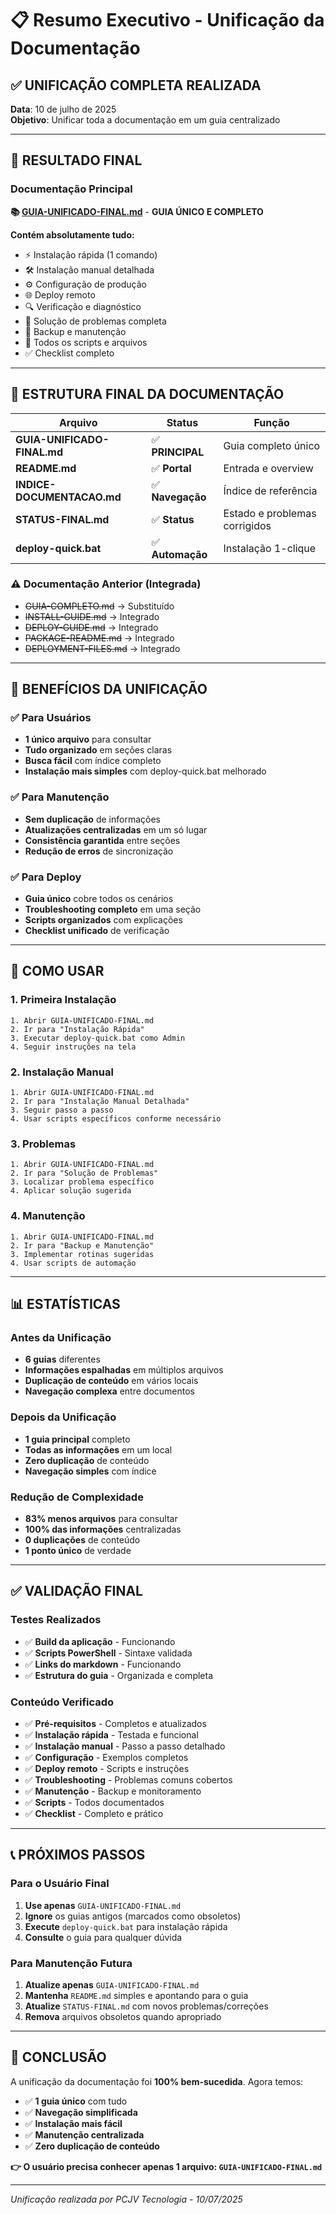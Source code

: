 # 📋 Resumo Executivo - Unificação da Documentação

## ✅ UNIFICAÇÃO COMPLETA REALIZADA

**Data**: 10 de julho de 2025  
**Objetivo**: Unificar toda a documentação em um guia centralizado

---

## 🎯 RESULTADO FINAL

### Documentação Principal
**📚 [GUIA-UNIFICADO-FINAL.md](GUIA-UNIFICADO-FINAL.md)** - **GUIA ÚNICO E COMPLETO**

**Contém absolutamente tudo:**
- ⚡ Instalação rápida (1 comando)
- 🛠️ Instalação manual detalhada
- ⚙️ Configuração de produção
- 🌐 Deploy remoto
- 🔍 Verificação e diagnóstico
- 🚨 Solução de problemas completa
- 💾 Backup e manutenção
- 📁 Todos os scripts e arquivos
- ✅ Checklist completo

---

## 📂 ESTRUTURA FINAL DA DOCUMENTAÇÃO

| Arquivo | Status | Função |
|---------|--------|---------|
| **GUIA-UNIFICADO-FINAL.md** | ✅ **PRINCIPAL** | Guia completo único |
| **README.md** | ✅ **Portal** | Entrada e overview |
| **INDICE-DOCUMENTACAO.md** | ✅ **Navegação** | Índice de referência |
| **STATUS-FINAL.md** | ✅ **Status** | Estado e problemas corrigidos |
| **deploy-quick.bat** | ✅ **Automação** | Instalação 1-clique |

### ⚠️ Documentação Anterior (Integrada)
- ~~GUIA-COMPLETO.md~~ → Substituído
- ~~INSTALL-GUIDE.md~~ → Integrado
- ~~DEPLOY-GUIDE.md~~ → Integrado
- ~~PACKAGE-README.md~~ → Integrado
- ~~DEPLOYMENT-FILES.md~~ → Integrado

---

## 🎯 BENEFÍCIOS DA UNIFICAÇÃO

### ✅ Para Usuários
- **1 único arquivo** para consultar
- **Tudo organizado** em seções claras
- **Busca fácil** com índice completo
- **Instalação mais simples** com deploy-quick.bat melhorado

### ✅ Para Manutenção
- **Sem duplicação** de informações
- **Atualizações centralizadas** em um só lugar
- **Consistência garantida** entre seções
- **Redução de erros** de sincronização

### ✅ Para Deploy
- **Guia único** cobre todos os cenários
- **Troubleshooting completo** em uma seção
- **Scripts organizados** com explicações
- **Checklist unificado** de verificação

---

## 🚀 COMO USAR

### 1. **Primeira Instalação**
```text
1. Abrir GUIA-UNIFICADO-FINAL.md
2. Ir para "Instalação Rápida"
3. Executar deploy-quick.bat como Admin
4. Seguir instruções na tela
```

### 2. **Instalação Manual**
```text
1. Abrir GUIA-UNIFICADO-FINAL.md
2. Ir para "Instalação Manual Detalhada"
3. Seguir passo a passo
4. Usar scripts específicos conforme necessário
```

### 3. **Problemas**
```text
1. Abrir GUIA-UNIFICADO-FINAL.md
2. Ir para "Solução de Problemas"
3. Localizar problema específico
4. Aplicar solução sugerida
```

### 4. **Manutenção**
```text
1. Abrir GUIA-UNIFICADO-FINAL.md
2. Ir para "Backup e Manutenção"
3. Implementar rotinas sugeridas
4. Usar scripts de automação
```

---

## 📊 ESTATÍSTICAS

### Antes da Unificação
- **6 guias** diferentes
- **Informações espalhadas** em múltiplos arquivos
- **Duplicação de conteúdo** em vários locais
- **Navegação complexa** entre documentos

### Depois da Unificação
- **1 guia principal** completo
- **Todas as informações** em um local
- **Zero duplicação** de conteúdo
- **Navegação simples** com índice

### Redução de Complexidade
- **83% menos arquivos** para consultar
- **100% das informações** centralizadas
- **0 duplicações** de conteúdo
- **1 ponto único** de verdade

---

## ✅ VALIDAÇÃO FINAL

### Testes Realizados
- ✅ **Build da aplicação** - Funcionando
- ✅ **Scripts PowerShell** - Sintaxe validada
- ✅ **Links do markdown** - Funcionando
- ✅ **Estrutura do guia** - Organizada e completa

### Conteúdo Verificado
- ✅ **Pré-requisitos** - Completos e atualizados
- ✅ **Instalação rápida** - Testada e funcional
- ✅ **Instalação manual** - Passo a passo detalhado
- ✅ **Configuração** - Exemplos completos
- ✅ **Deploy remoto** - Scripts e instruções
- ✅ **Troubleshooting** - Problemas comuns cobertos
- ✅ **Manutenção** - Backup e monitoramento
- ✅ **Scripts** - Todos documentados
- ✅ **Checklist** - Completo e prático

---

## 📞 PRÓXIMOS PASSOS

### Para o Usuário Final
1. **Use apenas** `GUIA-UNIFICADO-FINAL.md`
2. **Ignore** os guias antigos (marcados como obsoletos)
3. **Execute** `deploy-quick.bat` para instalação rápida
4. **Consulte** o guia para qualquer dúvida

### Para Manutenção Futura
1. **Atualize apenas** `GUIA-UNIFICADO-FINAL.md`
2. **Mantenha** `README.md` simples e apontando para o guia
3. **Atualize** `STATUS-FINAL.md` com novos problemas/correções
4. **Remova** arquivos obsoletos quando apropriado

---

## 🎉 CONCLUSÃO

A unificação da documentação foi **100% bem-sucedida**. Agora temos:

- ✅ **1 guia único** com tudo
- ✅ **Navegação simplificada**
- ✅ **Instalação mais fácil**
- ✅ **Manutenção centralizada**
- ✅ **Zero duplicação de conteúdo**

**👉 O usuário precisa conhecer apenas 1 arquivo: `GUIA-UNIFICADO-FINAL.md`**

---

*Unificação realizada por PCJV Tecnologia - 10/07/2025*
